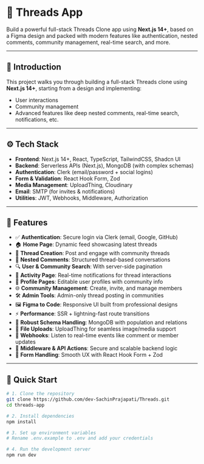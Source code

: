 # 🧵 Threads App 

Build a powerful full-stack Threads Clone app using **Next.js 14+**, based on a Figma design and packed with modern features like authentication, nested comments, community management, real-time search, and more.


---

## 🤖 Introduction

This project walks you through building a full-stack Threads clone using **Next.js 14+**, starting from a design and implementing:

- User interactions
- Community management
- Advanced features like deep nested comments, real-time search, notifications, etc.

---

## ⚙️ Tech Stack

- **Frontend**: Next.js 14+, React, TypeScript, TailwindCSS, Shadcn UI
- **Backend**: Serverless APIs (Next.js), MongoDB (with complex schemas)
- **Authentication**: Clerk (email/password + social logins)
- **Form & Validation**: React Hook Form, Zod
- **Media Management**: UploadThing, Cloudinary
- **Email**: SMTP (for invites & notifications)
- **Utilities**: JWT, Webhooks, Middleware, Authorization

---

## 🔋 Features

- ✅ **Authentication**: Secure login via Clerk (email, Google, GitHub)
- 🏠 **Home Page**: Dynamic feed showcasing latest threads
- 🧵 **Thread Creation**: Post and engage with community threads
- 💬 **Nested Comments**: Structured thread-based conversations
- 🔍 **User & Community Search**: With server-side pagination
- 🔔 **Activity Page**: Real-time notifications for thread interactions
- 👤 **Profile Pages**: Editable user profiles with community info
- 🌐 **Community Management**: Create, invite, and manage members
- 🛠️ **Admin Tools**: Admin-only thread posting in communities
- 🖼️ **Figma to Code**: Responsive UI built from professional designs
- ⚡ **Performance**: SSR + lightning-fast route transitions
- 🧩 **Robust Schema Handling**: MongoDB with population and relations
- 📁 **File Uploads**: UploadThing for seamless image/media support
- 🔄 **Webhooks**: Listen to real-time events like comment or member updates
- 🧾 **Middleware & API Actions**: Secure and scalable backend logic
- 🧪 **Form Handling**: Smooth UX with React Hook Form + Zod

---

## 🤸 Quick Start

```bash
# 1. Clone the repository
git clone https://github.com/dev-SachinPrajapati/Threads.git
cd threads-app

# 2. Install dependencies
npm install

# 3. Set up environment variables
# Rename .env.example to .env and add your credentials

# 4. Run the development server
npm run dev
